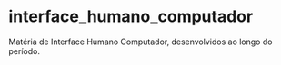# interface_humano_computador
Matéria de Interface Humano Computador, desenvolvidos ao longo do período.

